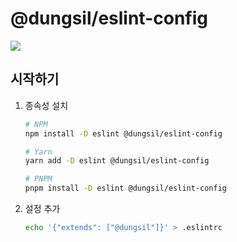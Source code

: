 # @dungsil/eslint-config
[![][BADGE_PRESET_ESLINT]][LINK_PRESET_ESLINT]

## 시작하기
1. 종속성 설치
    ```bash
   # NPM
    npm install -D eslint @dungsil/eslint-config
    ```
   ```bash
   # Yarn
   yarn add -D eslint @dungsil/eslint-config
   ```
   ```bash
   # PNPM
   pnpm install -D eslint @dungsil/eslint-config
   ```
2. 설정 추가
    ```bash
    echo '{"extends": ["@dungsil"]}' > .eslintrc
    ```

[BADGE_PRESET_ESLINT]: https://img.shields.io/npm/v/@dungsil/eslint-config?label=%40dungsil%2Feslint-config&style=flat-square
[LINK_PRESET_ESLINT]: https://www.npmjs.com/package/@dungsil/eslint-config

